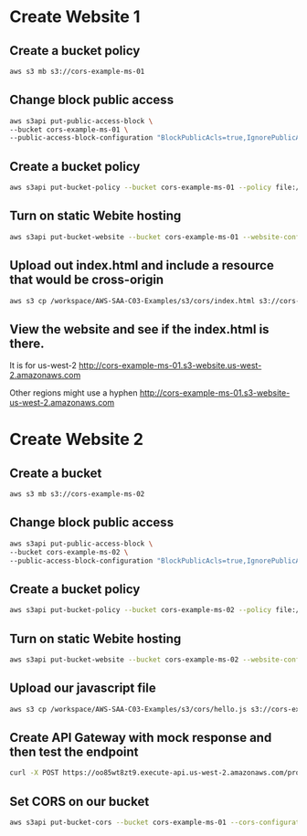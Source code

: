 # Create Website 1

## Create a bucket policy

```sh
aws s3 mb s3://cors-example-ms-01
```


## Change block public access

```sh
aws s3api put-public-access-block \
--bucket cors-example-ms-01 \
--public-access-block-configuration "BlockPublicAcls=true,IgnorePublicAcls=true,BlockPublicPolicy=false,RestrictPublicBuckets=false"
```


## Create a bucket policy

```sh
aws s3api put-bucket-policy --bucket cors-example-ms-01 --policy file:///workspace/AWS-SAA-C03-Examples/s3/cors/bucket-policy.json
```


## Turn on static Webite hosting

```sh
aws s3api put-bucket-website --bucket cors-example-ms-01 --website-configuration file:///workspace/AWS-SAA-C03-Examples/s3/cors/website.json
```


## Upload out index.html and include a resource that would be cross-origin

```sh
aws s3 cp /workspace/AWS-SAA-C03-Examples/s3/cors/index.html s3://cors-example-ms-01
```


## View the website and see if the index.html is there.

It is for us-west-2
http://cors-example-ms-01.s3-website.us-west-2.amazonaws.com


Other regions might use a hyphen
http://cors-example-ms-01.s3-website-us-west-2.amazonaws.com



# Create Website 2

## Create a bucket

```sh
aws s3 mb s3://cors-example-ms-02
```

## Change block public access

```sh
aws s3api put-public-access-block \
--bucket cors-example-ms-02 \
--public-access-block-configuration "BlockPublicAcls=true,IgnorePublicAcls=true,BlockPublicPolicy=false,RestrictPublicBuckets=false"
```


## Create a bucket policy

```sh
aws s3api put-bucket-policy --bucket cors-example-ms-02 --policy file:///workspace/AWS-SAA-C03-Examples/s3/cors/bucket-policy2.json
```


## Turn on static Webite hosting

```sh
aws s3api put-bucket-website --bucket cors-example-ms-02 --website-configuration file:///workspace/AWS-SAA-C03-Examples/s3/cors/website.json
```


## Upload our javascript file

```sh
aws s3 cp /workspace/AWS-SAA-C03-Examples/s3/cors/hello.js s3://cors-example-ms-02
```

## Create API Gateway with mock response and then test the endpoint

```sh
curl -X POST https://oo85wt8zt9.execute-api.us-west-2.amazonaws.com/prod/hello -H "Content-Type: application/json"
```

## Set CORS on our bucket

```sh
aws s3api put-bucket-cors --bucket cors-example-ms-01 --cors-configuration file:///workspace/AWS-SAA-C03-Examples/s3/cors/cors.json
```